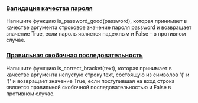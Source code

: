 ### [Валидация качества пароля](/source/simple/isGoodPassword.md)

Напишите функцию is_password_good(password), которая принимает в качестве аргумента строковое значение пароля password и возвращает значение True, если пароль является надежным и False - в противном случае.

### [Правильная скобочная последовательность](/source/simple/isCorrectBrackets.md)

Напишите функцию is_correct_bracket(text), которая принимает в качестве аргумента непустую строку text, состоящую из символов '(' и ')' и возвращает значение True, если поступившая на вход строка является правильной скобочной последовательностью и False в противном случае.
